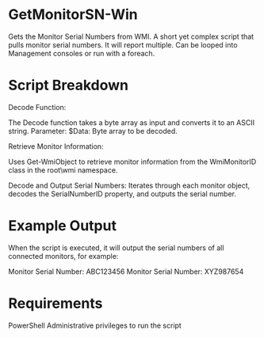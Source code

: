 # GetMonitorSN-Win
Gets the Monitor Serial Numbers from WMI. A short yet complex script that pulls monitor serial numbers. It will report multiple. Can be looped into Management consoles or run with a foreach.

# Script Breakdown
Decode Function:

The Decode function takes a byte array as input and converts it to an ASCII string.
Parameter:
$Data: Byte array to be decoded.

Retrieve Monitor Information:

Uses Get-WmiObject to retrieve monitor information from the WmiMonitorID class in the root\wmi namespace.

Decode and Output Serial Numbers:
Iterates through each monitor object, decodes the SerialNumberID property, and outputs the serial number.

# Example Output
When the script is executed, it will output the serial numbers of all connected monitors, for example:

Monitor Serial Number: ABC123456
Monitor Serial Number: XYZ987654

# Requirements
PowerShell
Administrative privileges to run the script
